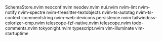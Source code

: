 SchemaStore.nvim
neoconf.nvim
neodev.nvim
nui.nvim
nvim-lint
nvim-notify
nvim-spectre
nvim-treesitter-textobjects
nvim-ts-autotag
nvim-ts-context-commentstring
nvim-web-devicons
persistence.nvim
tailwindcss-colorizer-cmp.nvim
telescope-fzf-native.nvim
telescope.nvim
todo-comments.nvim
tokyonight.nvim
typescript.nvim
vim-illuminate
vim-startuptime
